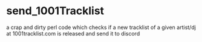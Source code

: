 # send_1001Tracklist
a crap and dirty perl code which checks if a new tracklist of a given artist/dj at 1001tracklist.com is released and send it to discord
